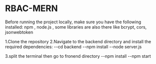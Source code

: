 # RBAC-MERN

Before running the project locally, make sure you have the following installed:
  npm , node.js , some libraries are also there like bcrypt, cors, jsonwebtoken

1.Clone the repository
2.Navigate to the backend directory and install the required dependencies:
  --cd backend
  --npm install
  --node server.js

3.split the terminal then go to fronend directory
  --npm install
  --npm start


 
